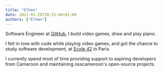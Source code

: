 ```yaml
---
title: "Elhmn"
date: 2021-01-29T20:33:40+01:00
authors: ["Elhmn"]
---
```


Software Engineer at [GitHub](https://github.com/), I build video games, draw and play piano.

I felt in love with code while playing video games, and got the chance to study software development, at [Ecole 42](https://42.fr/en/homepage/) in Paris.

I currently spend most of time providing support to aspiring developers from Cameroon and maintaining osscameroon's open-source projects.

